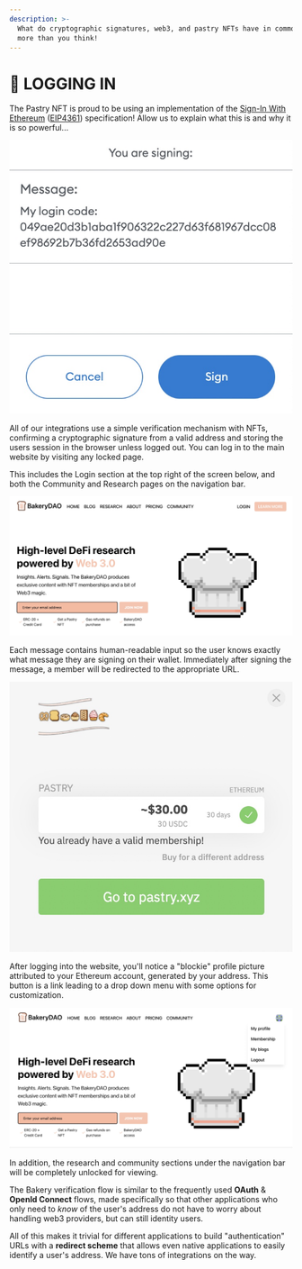 ```yaml
---
description: >-
  What do cryptographic signatures, web3, and pastry NFTs have in common? A lot
  more than you think!
---
```


# 🔌 LOGGING IN

The Pastry NFT is proud to be using an implementation of the [Sign-In With Ethereum](https://docs.unlock-protocol.com/unlock/developers/sign-in-with-ethereum) ([EIP4361](https://eips.ethereum.org/EIPS/eip-4361)) specification! Allow us to explain what this is and why it is so powerful...

![](../../.gitbook/assets/9EB5DA25-D887-4100-ABAD-318DB70C02F8.jpeg)

All of our integrations use a simple verification mechanism with NFTs, confirming a cryptographic signature from a valid address and storing the users session in the browser unless logged out. You can log in to the main website by visiting any locked page.&#x20;

This includes the Login section at the top right of the screen below, and both the Community and Research pages on the navigation bar.

![](../../.gitbook/assets/87A46317-100D-429C-860F-78B1230C6B42.jpeg)

Each message contains human-readable input so the user knows exactly what message they are signing on their wallet. Immediately after signing the message, a member will be redirected to the appropriate URL.

![](../../.gitbook/assets/AF0E6B83-77B8-4975-868A-1A3291673E29.jpeg)

After logging into the website, you'll notice a "blockie" profile picture attributed to your Ethereum account, generated by your address. This button is a link leading to a drop down menu with some options for customization.

![](../../.gitbook/assets/A8C246C3-9FC6-4A1B-AFAE-FF8462BFD2E5.jpeg)

In addition, the research and community sections under the navigation bar will be completely unlocked for viewing.

The Bakery verification flow is similar to the frequently used **OAuth** & **OpenId Connect** flows, made specifically so that other applications who only need to _know_ of the user's address do not have to worry about handling web3 providers, but can still identity users.

All of this makes it trivial for different applications to build "authentication" URLs with a **redirect scheme** that allows even native applications to easily identify a user's address. We have tons of integrations on the way.
